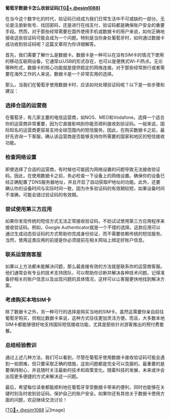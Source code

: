 **葡萄牙数据卡怎么收验证码[[TG💪+ @esim1088](https://t.me/s/esim1088)]**

在当今这个数字化的时代，验证码已经成为我们日常生活中不可或缺的一部分。无论是注册新账号、找回密码，还是进行在线支付，验证码都是确保账户安全的重要手段。然而，对于那些经常需要在国外使用手机或数据卡的用户来说，如何正确地接收这些验证码可能会成为一个问题。特别是当你身处葡萄牙时，如何通过数据卡成功收到验证码呢？这篇文章将为你详细解答。

首先，我们需要了解什么是数据卡。数据卡是一种可以在没有SIM卡的情况下使用的移动互联网设备。它通常以USB的形式存在，也可以是便携式Wi-Fi热点。无论哪种形式，数据卡的核心功能就是提供稳定的网络连接。对于那些经常旅行或者需要在海外工作的人来说，数据卡是一个非常实用的选择。

那么，当我们在葡萄牙使用数据卡时，应该如何处理验证码呢？以下是一些步骤和建议：

### **选择合适的运营商**
在葡萄牙，有几家主要的电信运营商，如NOS、MEO和Vodafone。选择一个适合你的运营商非常重要，因为它直接影响到你能否顺利接收到验证码。一般来说，国际知名的运营商更容易支持全球范围内的短信服务。因此，在购买数据卡之前，最好先咨询一下客服，确认该运营商是否能够支持你所需要的国家和地区的短信接收功能。

### **检查网络设置**
即使选择了合适的运营商，有时候也可能因为网络设置的问题导致无法接收验证码。因此，在使用数据卡之前，务必检查一下设备上的网络设置。确保你的设备已经正确配置了DNS服务器地址，并且开启了自动获取IP地址的功能。此外，还要确认你的设备时间与实际时间一致，因为许多验证码的有效期较短，如果设备时间不准确，可能会错过验证码的有效期。

### **尝试使用第三方应用**
如果你发现传统的短信方式无法正常接收验证码，不妨试试使用第三方应用程序来接收验证码。例如，Google Authenticator就是一个不错的选择。这款应用可以通过生成动态验证码的方式帮助你完成身份验证，而不需要依赖传统的短信服务。当然，使用这类应用的前提是你必须提前在相关网站上绑定好账户信息。

### **联系运营商客服**
如果以上方法都未能解决问题，那么最直接有效的方法就是联系你的运营商客服。他们通常会有专业的技术支持团队，可以帮助你诊断并解决各种技术问题。记得准备好相关的账户信息以及出现问题的具体情况，这样可以让客服更快地找到解决方案。

### **考虑购买本地SIM卡**
除了数据卡之外，另一种可行的选择是购买当地的SIM卡。虽然这需要你亲自前往葡萄牙购买，但相比数据卡来说，这种方式往往更加灵活方便。而且，大多数本地SIM卡都能够很好地支持国际短信接收功能，尤其是那些针对游客推出的预付费套餐。

### **总结经验教训**
通过上述几种方法，我们可以看到，尽管在葡萄牙使用数据卡接收验证码可能会遇到一些困难，但只要采取正确的措施，这些问题都是完全可以克服的。最重要的是要保持耐心，并且随时关注最新的技术和政策变化。随着科技的发展，未来或许会出现更多便捷的方式来解决这一问题。

最后，希望每位读者都能顺利地在葡萄牙享受数据卡带来的便利，同时也能够在关键时刻及时收到验证码，保护自己的账户安全。如果你还有其他关于数据卡使用方面的问题，欢迎继续交流讨论！

[[TG💪+ @esim1088](https://t.me/s/esim1088) ![Image](https://i.postimg.cc/4NQfJmqS/Snipaste-2025-05-13-00-14-12.png)]